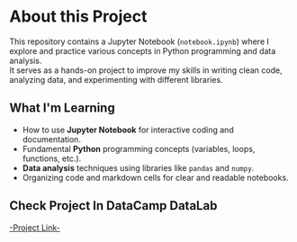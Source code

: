 # About this Project

This repository contains a Jupyter Notebook (`notebook.ipynb`) where I explore and practice various concepts in Python programming and data analysis.  
It serves as a hands-on project to improve my skills in writing clean code, analyzing data, and experimenting with different libraries.

## What I'm Learning
- How to use **Jupyter Notebook** for interactive coding and documentation.
- Fundamental **Python** programming concepts (variables, loops, functions, etc.).
- **Data analysis** techniques using libraries like `pandas` and `numpy`.
- Organizing code and markdown cells for clear and readable notebooks.

## Check Project In DataCamp DataLab
[-Project Link-](https://www.datacamp.com/datalab/w/a0f3ade3-7f06-46fb-85a0-188e69adca44/edit)
